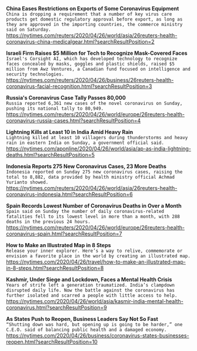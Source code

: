 **China Eases Restrictions on Exports of Some Coronavirus Equipment**\
`China is dropping a requirement that a number of key virus care products get domestic regulatory approval before export, as long as they are approved in the importing countries, the commerce ministry said on Saturday.`\
https://nytimes.com/reuters/2020/04/26/world/asia/26reuters-health-coronavirus-china-medicalgear.html?searchResultPosition=2

**Israeli Firm Raises $5 Million for Tech to Recognize Mask-Covered Faces**\
`Israel's Corsight AI, which has developed technology to recognize faces concealed by masks, goggles and plastic shields, raised $5 million from Awz Ventures, a Canadian fund focused on intelligence and security technologies.`\
https://nytimes.com/reuters/2020/04/26/business/26reuters-health-coronavirus-facial-recognition.html?searchResultPosition=3

**Russia's Coronavirus Case Tally Passes 80,000**\
`Russia reported 6,361 new cases of the novel coronavirus on Sunday, pushing its national tally to 80,949. `\
https://nytimes.com/reuters/2020/04/26/world/europe/26reuters-health-coronavirus-russia-cases.html?searchResultPosition=4

**Lightning Kills at Least 10 in India Amid Heavy Rain**\
`Lightning killed at least 10 villagers during thunderstorms and heavy rain in eastern India on Sunday, a government official said.`\
https://nytimes.com/aponline/2020/04/26/world/asia/ap-as-india-lightning-deaths.html?searchResultPosition=5

**Indonesia Reports 275 New Coronavirus Cases, 23 More Deaths**\
`Indonesia reported on Sunday 275 new coronavirus cases, raising the total to 8,882, data provided by health ministry official Achmad Yurianto showed.`\
https://nytimes.com/reuters/2020/04/26/world/asia/26reuters-health-coronavirus-indonesia.html?searchResultPosition=6

**Spain Records Lowest Number of Coronavirus Deaths in Over a Month**\
`Spain said on Sunday the number of daily coronavirus-related fatalities fell to its lowest level in more than a month, with 288 deaths in the previous 24 hours.`\
https://nytimes.com/reuters/2020/04/26/world/europe/26reuters-health-coronavirus-spain.html?searchResultPosition=7

**How to Make an Illustrated Map in 8 Steps**\
`Release your inner explorer. Here’s a way to relive, commemorate or envision a favorite place in the world by creating an illustrated map.`\
https://nytimes.com/2020/04/26/travel/how-to-make-an-illustrated-map-in-8-steps.html?searchResultPosition=8

**Kashmir, Under Siege and Lockdown, Faces a Mental Health Crisis**\
`Years of strife left a generation traumatized. India’s clampdown disrupted daily life. Now the battle against the coronavirus has further isolated and scarred a people with little access to help.`\
https://nytimes.com/2020/04/26/world/asia/kasmir-india-mental-health-coronavirus.html?searchResultPosition=9

**As States Push to Reopen, Business Leaders Say Not So Fast**\
`“Shutting down was hard, but opening up is going to be harder,” one C.E.O. said of balancing public health and a damaged economy.`\
https://nytimes.com/2020/04/26/business/coronavirus-states-businesses-reopen.html?searchResultPosition=10

